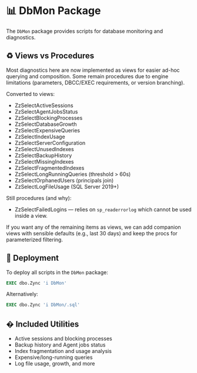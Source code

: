 # 📊 DbMon Package

The `DbMon` package provides scripts for database monitoring and diagnostics.

## ♻️ Views vs Procedures
Most diagnostics here are now implemented as views for easier ad-hoc querying and composition. Some remain procedures due to engine limitations (parameters, DBCC/EXEC requirements, or version branching).

Converted to views:
- ZzSelectActiveSessions
- ZzSelectAgentJobsStatus
- ZzSelectBlockingProcesses
- ZzSelectDatabaseGrowth
- ZzSelectExpensiveQueries
- ZzSelectIndexUsage
- ZzSelectServerConfiguration
- ZzSelectUnusedIndexes
- ZzSelectBackupHistory
- ZzSelectMissingIndexes
- ZzSelectFragmentedIndexes
- ZzSelectLongRunningQueries (threshold > 60s)
- ZzSelectOrphanedUsers (principals join)
- ZzSelectLogFileUsage (SQL Server 2019+)

Still procedures (and why):
- ZzSelectFailedLogins — relies on `sp_readerrorlog` which cannot be used inside a view.

If you want any of the remaining items as views, we can add companion views with sensible defaults (e.g., last 30 days) and keep the procs for parameterized filtering.

## 🚀 Deployment

To deploy all scripts in the `DbMon` package:
```sql
EXEC dbo.Zync 'i DbMon'
```
Alternatively:
```sql
EXEC dbo.Zync 'i DbMon/.sql'
```

## � Included Utilities
- Active sessions and blocking processes
- Backup history and Agent jobs status
- Index fragmentation and usage analysis
- Expensive/long-running queries
- Log file usage, growth, and more
